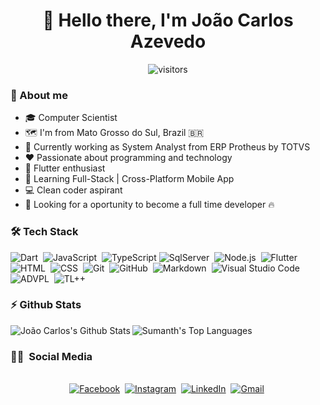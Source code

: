 <h1 align="center"> 👋 Hello there, I'm João Carlos Azevedo</h1>

<p align="center">
    <img align="center"  alt="visitors" src="https://komarev.com/ghpvc/?username=joaocarlosazevedo" alt="joaocarlosazevedo" /> 
</p>

### 📄 About me
- 🎓 Computer Scientist
- 🗺️ I'm from Mato Grosso do Sul, Brazil 🇧🇷
- 💼 Currently working as System Analyst from ERP Protheus by TOTVS
- ❤️ Passionate about programming and technology 
- 💙 Flutter enthusiast 
- 🌱 Learning Full-Stack | Cross-Platform Mobile App 
- 💻 Clean coder aspirant
- 🔭 Looking for a oportunity to become a full time developer 🔥

### 🛠  Tech Stack
![Dart](https://img.shields.io/badge/Dart-333333.svg?style=flat&logo=dart&logoColor=%230175C2)&nbsp;
![JavaScript](https://img.shields.io/badge/-JavaScript-333333?style=flat&logo=javascript)&nbsp;
![TypeScript](https://img.shields.io/badge/Typescript-333333.svg?style=flat&logo=typescript&logoColor=23007ACC)
![SqlServer](https://img.shields.io/badge/Microsoft%20SQL%20Sever-333333?style=flat&logo=microsoft%20sql%20server&logoColor=CC2927)&nbsp;
![Node.js](https://img.shields.io/badge/-Node.js-333333?style=flat&logo=node.js)&nbsp;
![Flutter](https://img.shields.io/badge/Flutter-333333.svg?style=flat&logo=Flutter&logoColor=007ACC)
![HTML](https://img.shields.io/badge/-HTML-333333?style=flat&logo=HTML5)&nbsp;
![CSS](https://img.shields.io/badge/-CSS-333333?style=flat&logo=CSS3&logoColor=1572B6)&nbsp;
![Git](https://img.shields.io/badge/-Git-333333?style=flat&logo=git)&nbsp;
![GitHub](https://img.shields.io/badge/-GitHub-333333?style=flat&logo=github)&nbsp;
![Markdown](https://img.shields.io/badge/-Markdown-333333?style=flat&logo=markdown)&nbsp;
![Visual Studio Code](https://img.shields.io/badge/-Visual%20Studio%20Code-333333?style=flat&logo=visual-studio-code&logoColor=007ACC)&nbsp;
![ADVPL](https://img.shields.io/static/v1?label=&message=ADVPL&&color=333333)&nbsp;
![TL++](https://img.shields.io/static/v1?label=&message=TL%2B%2B&&color=333333)&nbsp;

### :zap: Github Stats
<img align="left" src="https://github-readme-stats.vercel.app/api/top-langs/?username=joaocarlosazevedo&layout=compact&theme=dark" alt="João Carlos's Github Stats" >
<img src="https://github-readme-stats.vercel.app/api?username=joaocarlosazevedo&show_icons=true&theme=dark" alt="Sumanth's Top Languages">

 ### 🤝🏻 &nbsp;Social Media
<p align="center">
 
<br>
<a href="https://www.facebook.com/jaoazevedo"><img src="https://img.shields.io/badge/facebook-%231877F2.svg?&style=for-the-badge&logo=facebook&logoColor=white" alt="Facebook" /></a>&nbsp;
<a href="https://www.instagram.com/jc_azevedo/"><img src="https://img.shields.io/badge/instagram-%23E4405F.svg?&style=for-the-badge&logo=instagram&logoColor=white" alt="Instagram" /></a>&nbsp;
<a href="https://www.linkedin.com/in/joaocarlosazevedo/"><img src="https://img.shields.io/badge/linkedin-%230077B5.svg?&style=for-the-badge&logo=linkedin&logoColor=white" alt="LinkedIn" /></a>&nbsp;
<a href="mailto:jcorreadeazevedo@gmail.com?subject=Olá João"><img src="https://img.shields.io/badge/gmail-%23D14836.svg?&style=for-the-badge&logo=gmail&logoColor=white" alt="Gmail"/></a>&nbsp;
</p>


